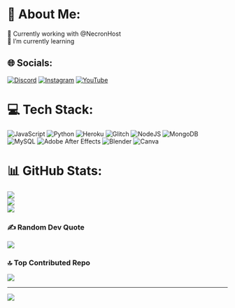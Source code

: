 # 💫 About Me:
🔭 Currently working with @NecronHost<br>🌱 I’m currently learning


## 🌐 Socials:
[![Discord](https://img.shields.io/badge/Discord-%237289DA.svg?logo=discord&logoColor=white)](https://discord.gg/2NutuxhcGz) [![Instagram](https://img.shields.io/badge/Instagram-%23E4405F.svg?logo=Instagram&logoColor=white)](https://instagram.com/mirc.l) [![YouTube](https://img.shields.io/badge/YouTube-%23FF0000.svg?logo=YouTube&logoColor=white)](https://youtube.com/@UC7L4GTAMCe-MpZ-UQUiRHfw) 

# 💻 Tech Stack:
![JavaScript](https://img.shields.io/badge/javascript-%23323330.svg?style=flat&logo=javascript&logoColor=%23F7DF1E) ![Python](https://img.shields.io/badge/python-3670A0?style=flat&logo=python&logoColor=ffdd54) ![Heroku](https://img.shields.io/badge/heroku-%23430098.svg?style=flat&logo=heroku&logoColor=white) ![Glitch](https://img.shields.io/badge/glitch-%233333FF.svg?style=flat&logo=glitch&logoColor=white) ![NodeJS](https://img.shields.io/badge/node.js-6DA55F?style=flat&logo=node.js&logoColor=white) ![MongoDB](https://img.shields.io/badge/MongoDB-%234ea94b.svg?style=flat&logo=mongodb&logoColor=white) ![MySQL](https://img.shields.io/badge/mysql-%2300f.svg?style=flat&logo=mysql&logoColor=white) ![Adobe After Effects](https://img.shields.io/badge/Adobe%20After%20Effects-9999FF.svg?style=flat&logo=Adobe%20After%20Effects&logoColor=white) ![Blender](https://img.shields.io/badge/blender-%23F5792A.svg?style=flat&logo=blender&logoColor=white) ![Canva](https://img.shields.io/badge/Canva-%2300C4CC.svg?style=flat&logo=Canva&logoColor=white)
# 📊 GitHub Stats:
![](https://github-readme-stats.vercel.app/api?username=FlyDani&theme=nightowl&hide_border=false&include_all_commits=true&count_private=true)<br/>
![](https://github-readme-streak-stats.herokuapp.com/?user=FlyDani&theme=nightowl&hide_border=false)<br/>
![](https://github-readme-stats.vercel.app/api/top-langs/?username=FlyDani&theme=nightowl&hide_border=false&include_all_commits=true&count_private=true&layout=compact)

### ✍️ Random Dev Quote
![](https://quotes-github-readme.vercel.app/api?type=horizontal&theme=tokyonight)

### 🔝 Top Contributed Repo
![](https://github-contributor-stats.vercel.app/api?username=FlyDani&limit=5&theme=dark&combine_all_yearly_contributions=true)

---
[![](https://visitcount.itsvg.in/api?id=FlyDani&icon=7&color=0)](https://visitcount.itsvg.in)

<!-- Proudly created with GPRM ( https://gprm.itsvg.in ) -->
